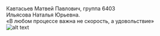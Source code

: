 Кавтасьев Матвей Павлович, группа 6403<br />
Ильясова Наталья Юрьевна.<br />
«В любом процессе важна не скорость, а удовольствие»<br />
![alt text](https://steamuserimages-a.akamaihd.net/ugc/5103172932219996638/4FE828816AAF7B0660DD1BD7C94EBD54C68EF692/?imw=512&amp;&amp;ima=fit&amp;impolicy=Letterbox&amp;imcolor=%23000000&amp;letterbox=false)
